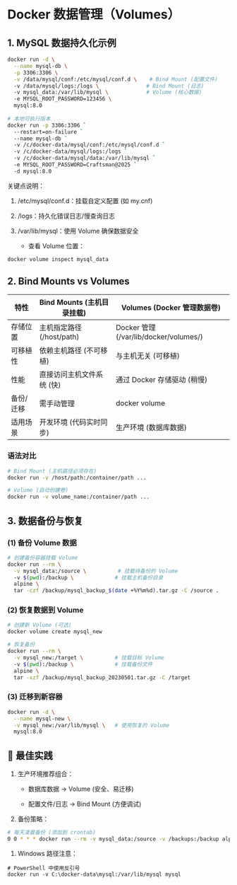 #  Docker 数据管理（Volumes）

## **1. MySQL 数据持久化示例**

```bash
docker run -d \
  --name mysql-db \
  -p 3306:3306 \
  -v /data/mysql/conf:/etc/mysql/conf.d \    # Bind Mount (配置文件)
  -v /data/mysql/logs:/logs \               # Bind Mount (日志)
  -v mysql_data:/var/lib/mysql \            # Volume (核心数据)
  -e MYSQL_ROOT_PASSWORD=123456 \
  mysql:8.0
  
# 本地可执行版本
docker run -p 3306:3306 `
  --restart=on-failure `
  --name mysql-db `
  -v /c/docker-data/mysql/conf:/etc/mysql/conf.d `
  -v /c/docker-data/mysql/logs:/logs `
  -v /c/docker-data/mysql/data:/var/lib/mysql `
  -e MYSQL_ROOT_PASSWORD=Craftsman@2025 `
  -d mysql:8.0
```

关键点说明：

1. /etc/mysql/conf.d：挂载自定义配置 (如 my.cnf)

1. /logs：持久化错误日志/慢查询日志

1. /var/lib/mysql：使用 Volume 确保数据安全

	- 查看 Volume 位置：

```bash
docker volume inspect mysql_data
```

## **2. Bind Mounts vs Volumes**

| 特性 | Bind Mounts (主机目录挂载) | Volumes (Docker 管理数据卷) | 
| -- | -- | -- |
| 存储位置 | 主机指定路径 (/host/path) | Docker 管理 (/var/lib/docker/volumes/) | 
| 可移植性 | 依赖主机路径 (不可移植) | 与主机无关 (可移植) | 
| 性能 | 直接访问主机文件系统 (快) | 通过 Docker 存储驱动 (稍慢) | 
| 备份/迁移 | 需手动管理 | docker volume | 
| 适用场景 | 开发环境 (代码实时同步) | 生产环境 (数据库数据) | 


### **语法对比**

```bash
# Bind Mount (主机路径必须存在)
docker run -v /host/path:/container/path ...

# Volume (自动创建卷)
docker run -v volume_name:/container/path ...

```

## **3. 数据备份与恢复**

### **(1) 备份 Volume 数据**

```bash
# 创建备份容器挂载 Volume
docker run --rm \
  -v mysql_data:/source \          # 挂载待备份的 Volume
  -v $(pwd):/backup \             # 挂载主机备份目录
  alpine \
  tar -czf /backup/mysql_backup_$(date +%Y%m%d).tar.gz -C /source .

```

### **(2) 恢复数据到 Volume**

```bash
# 创建新 Volume (可选)
docker volume create mysql_new

# 恢复备份
docker run --rm \
  -v mysql_new:/target \          # 挂载目标 Volume
  -v $(pwd):/backup \             # 挂载备份文件
  alpine \
  tar -xzf /backup/mysql_backup_20230501.tar.gz -C /target

```

### **(3) 迁移到新容器**

```bash
docker run -d \
  --name mysql-new \
  -v mysql_new:/var/lib/mysql \   # 使用恢复的 Volume
  mysql:8.0

```

## **🔹 最佳实践**

1. 生产环境推荐组合：

	- 数据库数据 → Volume (安全、易迁移)

	- 配置文件/日志 → Bind Mount (方便调试)

1. 备份策略：

```bash
# 每天凌晨备份 (添加到 crontab)
0 0 * * * docker run --rm -v mysql_data:/source -v /backups:/backup alpine tar -czf /backup/mysql_$(date +\%Y\%m\%d).tar.gz -C /source .
```

1. Windows 路径注意：

```
# PowerShell 中使用反引号
docker run -v C:\docker-data\mysql:/var/lib/mysql mysql

```